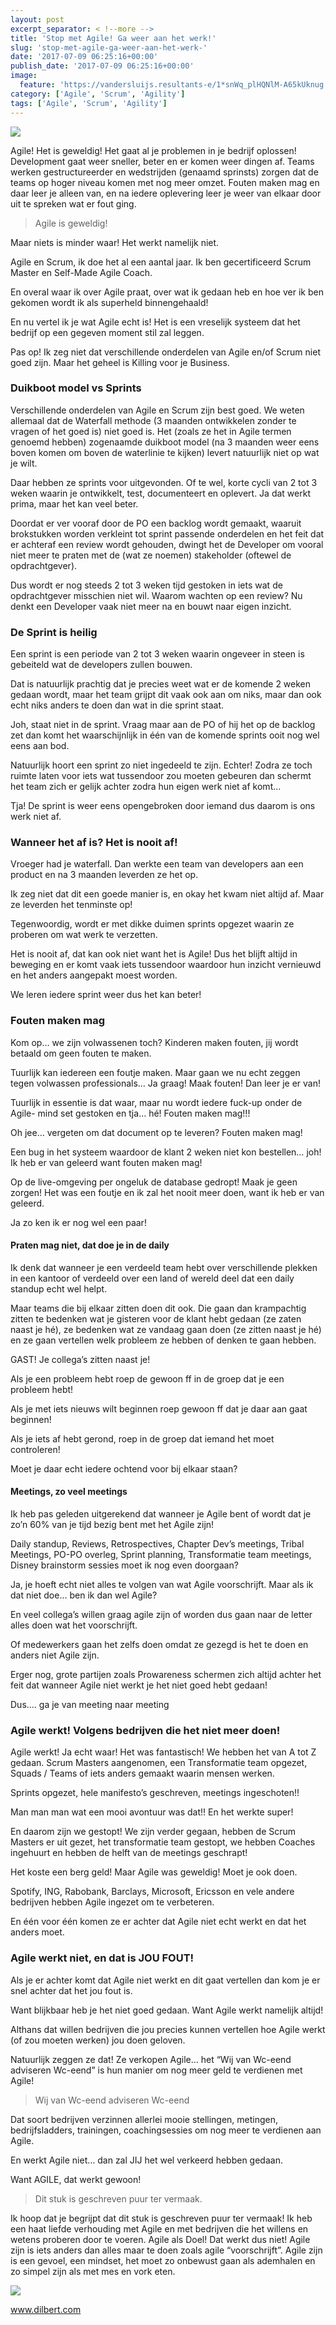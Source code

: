 ```yaml
---
layout: post
excerpt_separator: < !--more -->
title: 'Stop met Agile! Ga weer aan het werk!'
slug: 'stop-met-agile-ga-weer-aan-het-werk-'
date: '2017-07-09 06:25:16+00:00'
publish_date: '2017-07-09 06:25:16+00:00'
image:
  feature: 'https://vandersluijs.resultants-e/1*snWq_plHQNlM-A65kUknug.png'
category: ['Agile', 'Scrum', 'Agility']
tags: ['Agile', 'Scrum', 'Agility']
---
```

![](https://vandersluijs.resultants-e/1*snWq_plHQNlM-A65kUknug.png)

Agile! Het is geweldig! Het gaat al je problemen in je bedrijf oplossen!
Development gaat weer sneller, beter en er komen weer dingen af. Teams werken
gestructureerder en wedstrijden (genaamd sprinsts) zorgen dat de teams op
hoger niveau komen met nog meer omzet. Fouten maken mag en daar leer je alleen
van, en na iedere oplevering leer je weer van elkaar door uit te spreken wat
er fout ging.

> Agile is geweldig!

Maar niets is minder waar! Het werkt namelijk niet.

Agile en Scrum, ik doe het al een aantal jaar. Ik ben gecertificeerd Scrum
Master en Self-Made Agile Coach.

En overal waar ik over Agile praat, over wat ik gedaan heb en hoe ver ik ben
gekomen wordt ik als superheld binnengehaald!

En nu vertel ik je wat Agile echt is! Het is een vreselijk systeem dat het
bedrijf op een gegeven moment stil zal leggen.

Pas op! Ik zeg niet dat verschillende onderdelen van Agile en/of Scrum niet
goed zijn. Maar het geheel is Killing voor je Business.

### Duikboot model vs Sprints

Verschillende onderdelen van Agile en Scrum zijn best goed. We weten allemaal
dat de Waterfall methode (3 maanden ontwikkelen zonder te vragen of het goed
is) niet goed is. Het (zoals ze het in Agile termen genoemd hebben) zogenaamde
duikboot model (na 3 maanden weer eens boven komen om boven de waterlinie te
kijken) levert natuurlijk niet op wat je wilt.

Daar hebben ze sprints voor uitgevonden. Of te wel, korte cycli van 2 tot 3
weken waarin je ontwikkelt, test, documenteert en oplevert. Ja dat werkt
prima, maar het kan veel beter.

Doordat er ver vooraf door de PO een backlog wordt gemaakt, waaruit
brokstukken worden verkleint tot sprint passende onderdelen en het feit dat er
achteraf een review wordt gehouden, dwingt het de Developer om vooral niet
meer te praten met de (wat ze noemen) stakeholder (oftewel de opdrachtgever).

Dus wordt er nog steeds 2 tot 3 weken tijd gestoken in iets wat de
opdrachtgever misschien niet wil. Waarom wachten op een review? Nu denkt een
Developer vaak niet meer na en bouwt naar eigen inzicht.

### De Sprint is heilig

Een sprint is een periode van 2 tot 3 weken waarin ongeveer in steen is
gebeiteld wat de developers zullen bouwen.

Dat is natuurlijk prachtig dat je precies weet wat er de komende 2 weken
gedaan wordt, maar het team grijpt dit vaak ook aan om niks, maar dan ook echt
niks anders te doen dan wat in die sprint staat.

Joh, staat niet in de sprint. Vraag maar aan de PO of hij het op de backlog
zet dan komt het waarschijnlijk in één van de komende sprints ooit nog wel
eens aan bod.

Natuurlijk hoort een sprint zo niet ingedeeld te zijn. Echter! Zodra ze toch
ruimte laten voor iets wat tussendoor zou moeten gebeuren dan schermt het team
zich er gelijk achter zodra hun eigen werk niet af komt…

Tja! De sprint is weer eens opengebroken door iemand dus daarom is ons werk
niet af.

### Wanneer het af is? Het is nooit af!

Vroeger had je waterfall. Dan werkte een team van developers aan een product
en na 3 maanden leverden ze het op.

Ik zeg niet dat dit een goede manier is, en okay het kwam niet altijd af. Maar
ze leverden het tenminste op!

Tegenwoordig, wordt er met dikke duimen sprints opgezet waarin ze proberen om
wat werk te verzetten.

Het is nooit af, dat kan ook niet want het is Agile! Dus het blijft altijd in
beweging en er komt vaak iets tussendoor waardoor hun inzicht vernieuwd en het
anders aangepakt moest worden.

We leren iedere sprint weer dus het kan beter!

### Fouten maken mag

Kom op… we zijn volwassenen toch? Kinderen maken fouten, jij wordt betaald om
geen fouten te maken.

Tuurlijk kan iedereen een foutje maken. Maar gaan we nu echt zeggen tegen
volwassen professionals… Ja graag! Maak fouten! Dan leer je er van!

Tuurlijk in essentie is dat waar, maar nu wordt iedere fuck-up onder de Agile-
mind set gestoken en tja… hé! Fouten maken mag!!!

Oh jee… vergeten om dat document op te leveren? Fouten maken mag!

Een bug in het systeem waardoor de klant 2 weken niet kon bestellen… joh! Ik
heb er van geleerd want fouten maken mag!

Op de live-omgeving per ongeluk de database gedropt! Maak je geen zorgen! Het
was een foutje en ik zal het nooit meer doen, want ik heb er van geleerd.

Ja zo ken ik er nog wel een paar!

#### Praten mag niet, dat doe je in de daily

Ik denk dat wanneer je een verdeeld team hebt over verschillende plekken in
een kantoor of verdeeld over een land of wereld deel dat een daily standup
echt wel helpt.

Maar teams die bij elkaar zitten doen dit ook. Die gaan dan krampachtig zitten
te bedenken wat je gisteren voor de klant hebt gedaan (ze zaten naast je hé),
ze bedenken wat ze vandaag gaan doen (ze zitten naast je hé) en ze gaan
vertellen welk probleem ze hebben of denken te gaan hebben.

GAST! Je collega’s zitten naast je!

Als je een probleem hebt roep de gewoon ff in de groep dat je een probleem
hebt!

Als je met iets nieuws wilt beginnen roep gewoon ff dat je daar aan gaat
beginnen!

Als je iets af hebt gerond, roep in de groep dat iemand het moet controleren!

Moet je daar echt iedere ochtend voor bij elkaar staan?

#### Meetings, zo veel meetings

Ik heb pas geleden uitgerekend dat wanneer je Agile bent of wordt dat je zo’n
60% van je tijd bezig bent met het Agile zijn!

Daily standup, Reviews, Retrospectives, Chapter Dev’s meetings, Tribal
Meetings, PO-PO overleg, Sprint planning, Transformatie team meetings, Disney
brainstorm sessies moet ik nog even doorgaan?

Ja, je hoeft echt niet alles te volgen van wat Agile voorschrijft. Maar als ik
dat niet doe… ben ik dan wel Agile?

En veel collega’s willen graag agile zijn of worden dus gaan naar de letter
alles doen wat het voorschrijft.

Of medewerkers gaan het zelfs doen omdat ze gezegd is het te doen en anders
niet Agile zijn.

Erger nog, grote partijen zoals Prowareness schermen zich altijd achter het
feit dat wanneer Agile niet werkt je het niet goed hebt gedaan!

Dus…. ga je van meeting naar meeting

### Agile werkt! Volgens bedrijven die het niet meer doen!

Agile werkt! Ja echt waar! Het was fantastisch! We hebben het van A tot Z
gedaan. Scrum Masters aangenomen, een Transformatie team opgezet, Squads /
Teams of iets anders gemaakt waarin mensen werken.

Sprints opgezet, hele manifesto’s geschreven, meetings ingeschoten!!

Man man man wat een mooi avontuur was dat!! En het werkte super!

En daarom zijn we gestopt! We zijn verder gegaan, hebben de Scrum Masters er
uit gezet, het transformatie team gestopt, we hebben Coaches ingehuurt en
hebben de helft van de meetings geschrapt!

Het koste een berg geld! Maar Agile was geweldig! Moet je ook doen.

Spotify, ING, Rabobank, Barclays, Microsoft, Ericsson en vele andere bedrijven
hebben Agile ingezet om te verbeteren.

En één voor één komen ze er achter dat Agile niet echt werkt en dat het anders
moet.

### Agile werkt niet, en dat is JOU FOUT!

Als je er achter komt dat Agile niet werkt en dit gaat vertellen dan kom je er
snel achter dat het jou fout is.

Want blijkbaar heb je het niet goed gedaan. Want Agile werkt namelijk altijd!

Althans dat willen bedrijven die jou precies kunnen vertellen hoe Agile werkt
(of zou moeten werken) jou doen geloven.

Natuurlijk zeggen ze dat! Ze verkopen Agile… het “Wij van Wc-eend adviseren
Wc-eend” is hun manier om nog meer geld te verdienen met Agile!

> Wij van Wc-eend adviseren Wc-eend

Dat soort bedrijven verzinnen allerlei mooie stellingen, metingen,
bedrijfsladders, trainingen, coachingsessies om nog meer te verdienen aan
Agile.

En werkt Agile niet… dan zal JIJ het wel verkeerd hebben gedaan.

Want AGILE, dat werkt gewoon!

> Dit stuk is geschreven puur ter vermaak.

Ik hoop dat je begrijpt dat dit stuk is geschreven puur ter vermaak! Ik heb
een haat liefde verhouding met Agile en met bedrijven die het willens en
wetens proberen door te voeren. Agile als Doel! Dat werkt dus niet! Agile zijn
is iets anders dan alles maar te doen zoals agile “voorschrijft”. Agile zijn
is een gevoel, een mindset, het moet zo onbewust gaan als ademhalen en zo
simpel zijn als met mes en vork eten.

![](https://vandersluijs.resultants-e/1*NG0ihnBkmH80O7StgoFzmQ.png)

www.dilbert.com

